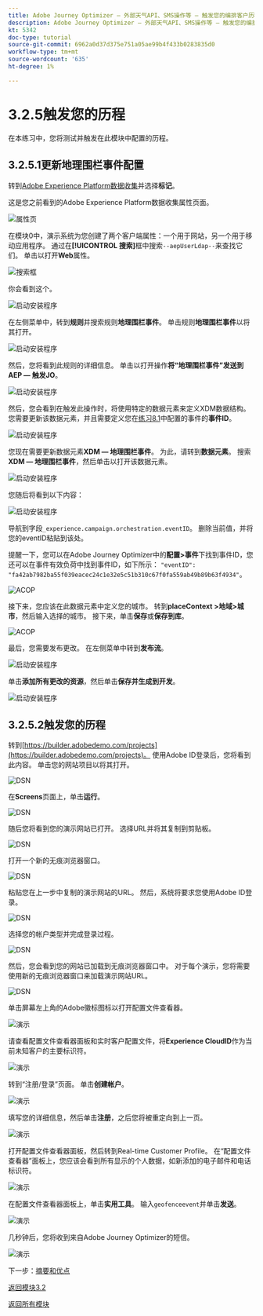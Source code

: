 ```yaml
---
title: Adobe Journey Optimizer — 外部天气API、SMS操作等 — 触发您的编排客户历程
description: Adobe Journey Optimizer — 外部天气API、SMS操作等 — 触发您的编排客户历程
kt: 5342
doc-type: tutorial
source-git-commit: 6962a0d37d375e751a05ae99b4f433b0283835d0
workflow-type: tm+mt
source-wordcount: '635'
ht-degree: 1%

---
```


# 3.2.5触发您的历程

在本练习中，您将测试并触发在此模块中配置的历程。

## 3.2.5.1更新地理围栏事件配置

转到[Adobe Experience Platform数据收集](https://experience.adobe.com/launch/)并选择&#x200B;**标记**。

这是您之前看到的Adobe Experience Platform数据收集属性页面。

![属性页](./../../../modules/datacollection/module1.1/images/launch1.png)

在模块0中，演示系统为您创建了两个客户端属性：一个用于网站，另一个用于移动应用程序。 通过在&#x200B;**[!UICONTROL 搜索]**&#x200B;框中搜索`--aepUserLdap--`来查找它们。 单击以打开&#x200B;**Web**&#x200B;属性。

![搜索框](./../../../modules/datacollection/module1.1/images/property6.png)

你会看到这个。

![启动安装程序](./images/rule1.png)

在左侧菜单中，转到&#x200B;**规则**&#x200B;并搜索规则&#x200B;**地理围栏事件**。 单击规则&#x200B;**地理围栏事件**&#x200B;以将其打开。

![启动安装程序](./images/rule2.png)

然后，您将看到此规则的详细信息。 单击以打开操作&#x200B;**将“地理围栏事件”发送到AEP — 触发JO**。

![启动安装程序](./images/rule3.png)

然后，您会看到在触发此操作时，将使用特定的数据元素来定义XDM数据结构。 您需要更新该数据元素，并且需要定义您在[练习8.1](./ex1.md)中配置的事件的&#x200B;**事件ID**。

![启动安装程序](./images/rule4.png)

您现在需要更新数据元素&#x200B;**XDM — 地理围栏事件**。 为此，请转到&#x200B;**数据元素**。 搜索&#x200B;**XDM — 地理围栏事件**，然后单击以打开该数据元素。

![启动安装程序](./images/rule5.png)

您随后将看到以下内容：

![启动安装程序](./images/rule6.png)

导航到字段`_experience.campaign.orchestration.eventID`。 删除当前值，并将您的eventID粘贴到该处。

提醒一下，您可以在Adobe Journey Optimizer中的&#x200B;**配置>事件**&#x200B;下找到事件ID，您还可以在事件有效负荷中找到事件ID，如下所示： `"eventID": "fa42ab7982ba55f039eacec24c1e32e5c51b310c67f0fa559ab49b89b63f4934"`。

![ACOP](./images/payloadeventID.png)

接下来，您应该在此数据元素中定义您的城市。 转到&#x200B;**placeContext >地域>城市**，然后输入选择的城市。 接下来，单击&#x200B;**保存**&#x200B;或&#x200B;**保存到库**。

![ACOP](./images/payloadeventIDgeo.png)

最后，您需要发布更改。 在左侧菜单中转到&#x200B;**发布流**。

![启动安装程序](./images/rule8.png)

单击&#x200B;**添加所有更改的资源**，然后单击&#x200B;**保存并生成到开发**。

![启动安装程序](./images/rule9.png)

## 3.2.5.2触发您的历程

转到[https://builder.adobedemo.com/projects](https://builder.adobedemo.com/projects)。 使用Adobe ID登录后，您将看到此内容。 单击您的网站项目以将其打开。

![DSN](./../../../modules/gettingstarted/gettingstarted/images/web8.png)

在&#x200B;**Screens**&#x200B;页面上，单击&#x200B;**运行**。

![DSN](./../../../modules/datacollection/module1.1/images/web2.png)

随后您将看到您的演示网站已打开。 选择URL并将其复制到剪贴板。

![DSN](./../../../modules/gettingstarted/gettingstarted/images/web3.png)

打开一个新的无痕浏览器窗口。

![DSN](./../../../modules/gettingstarted/gettingstarted/images/web4.png)

粘贴您在上一步中复制的演示网站的URL。 然后，系统将要求您使用Adobe ID登录。

![DSN](./../../../modules/gettingstarted/gettingstarted/images/web5.png)

选择您的帐户类型并完成登录过程。

![DSN](./../../../modules/gettingstarted/gettingstarted/images/web6.png)

然后，您会看到您的网站已加载到无痕浏览器窗口中。 对于每个演示，您将需要使用新的无痕浏览器窗口来加载演示网站URL。

![DSN](./../../../modules/gettingstarted/gettingstarted/images/web7.png)

单击屏幕左上角的Adobe徽标图标以打开配置文件查看器。

![演示](./../../../modules/datacollection/module1.2/images/pv1.png)

请查看配置文件查看器面板和实时客户配置文件，将&#x200B;**Experience CloudID**&#x200B;作为当前未知客户的主要标识符。

![演示](./../../../modules/datacollection/module1.2/images/pv2.png)

转到“注册/登录”页面。 单击&#x200B;**创建帐户**。

![演示](./../../../modules/datacollection/module1.2/images/pv9.png)

填写您的详细信息，然后单击&#x200B;**注册**，之后您将被重定向到上一页。

![演示](./../../../modules/datacollection/module1.2/images/pv10.png)

打开配置文件查看器面板，然后转到Real-time Customer Profile。 在“配置文件查看器”面板上，您应该会看到所有显示的个人数据，如新添加的电子邮件和电话标识符。

![演示](./../../../modules/datacollection/module1.2/images/pv11.png)

在配置文件查看器面板上，单击&#x200B;**实用工具**。 输入`geofenceevent`并单击&#x200B;**发送**。

![演示](./images/smsdemo1.png)

几秒钟后，您将收到来自Adobe Journey Optimizer的短信。

![演示](./images/smsdemo4.png)

下一步：[摘要和优点](./summary.md)

[返回模块3.2](journey-orchestration-external-weather-api-sms.md)

[返回所有模块](../../../overview.md)
